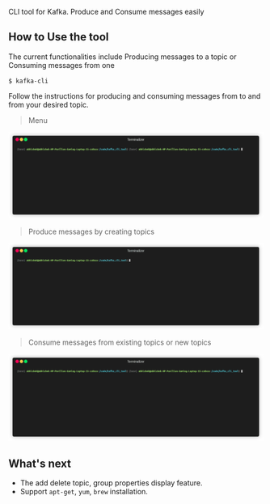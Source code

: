 CLI tool for Kafka.
Produce and Consume messages easily

## How to Use the tool

The current functionalities include Producing messages to a topic or Consuming messages from one

```
$ kafka-cli
```

Follow the instructions for producing and consuming messages from to and from your desired topic.

> Menu

<p align="center"><img src="/assets/menu.gif?raw=true"/></p>

> Produce messages by creating topics

<p align="center"><img src="/assets/produce.gif?raw=true"/></p>

> Consume messages from existing topics or new topics

<p align="center"><img src="/assets/consume.gif?raw=true"/></p>

## What's next

* The add delete topic, group properties display feature.
* Support `apt-get`, `yum`, `brew` installation.